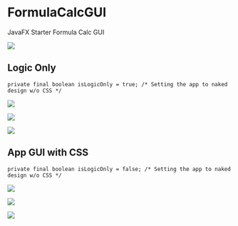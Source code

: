# FormulaCalcGUI

JavaFX Starter Formula Calc GUI

![](https://github.com/melvincabatuan/FormulaCalcGUI/blob/master/FormulaAppUML1.png)

## Logic Only
```
private final boolean isLogicOnly = true; /* Setting the app to naked design w/o CSS */
```
![](https://github.com/melvincabatuan/FormulaCalcGUI/blob/master/Logic1.JPG)

![](https://github.com/melvincabatuan/FormulaCalcGUI/blob/master/Logic2.JPG)

![](https://github.com/melvincabatuan/FormulaCalcGUI/blob/master/Logic3.JPG)


## App GUI with CSS
```
private final boolean isLogicOnly = false; /* Setting the app to naked design w/o CSS */
```
![](https://github.com/melvincabatuan/FormulaCalcGUI/blob/master/GUI1.png)

![](https://github.com/melvincabatuan/FormulaCalcGUI/blob/master/GUI2.png)

![](https://github.com/melvincabatuan/FormulaCalcGUI/blob/master/GUI3.png)
